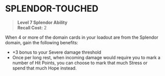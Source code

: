 ﻿---
tags:
  - Ability
  - CharacterOption
name: 'SPLENDOR-TOUCHED'
level: 7
domain: 'Splendor'
type: 'Ability'
recall: '2'
description: 'When 4 or more of the domain cards in your loadout are from the Splendor domain, gain the following benefits:

- +3 bonus to your Severe damage threshold
- Once per long rest, when incoming damage would require you to mark a number of Hit Points, you can choose to mark that much Stress or spend that much Hope instead.'
---
# SPLENDOR-TOUCHED

> **Level 7 Splendor Ability**  
> **Recall Cost:** 2

When 4 or more of the domain cards in your loadout are from the Splendor domain, gain the following benefits:

- +3 bonus to your Severe damage threshold
- Once per long rest, when incoming damage would require you to mark a number of Hit Points, you can choose to mark that much Stress or spend that much Hope instead.
